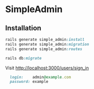 # SimpleAdmin

## Installation

```ruby
rails generate simple_admin:install
rails generate simple_admin:migration
rails generate simple_admin:routes

rails db:migrate
```

Visit [http://localhost:3000/users/sign_in](http://localhost:3000/users/sign_in)
```ruby
  login:    admin@example.com
  password: example
```
